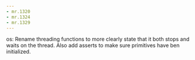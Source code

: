 ```yaml
---
- mr.1320
- mr.1324
- mr.1329
---
```


os: Rename threading functions to more clearly state that it both stops and
waits on the thread. Also add asserts to make sure primitives have ben
initialized.
